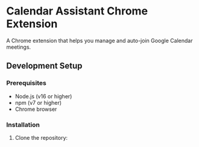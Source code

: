 # Calendar Assistant Chrome Extension

A Chrome extension that helps you manage and auto-join Google Calendar meetings.

## Development Setup

### Prerequisites
- Node.js (v16 or higher)
- npm (v7 or higher)
- Chrome browser

### Installation
1. Clone the repository: 